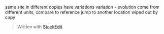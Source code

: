 same site in different copies have variations
variation - evolution
come from different units, compare to reference
jump to another location
wiped out by copy


> Written with [StackEdit](https://stackedit.io/).
<!--stackedit_data:
eyJoaXN0b3J5IjpbLTE3NjYwOTkyNiw3MzA5OTgxMTZdfQ==
-->